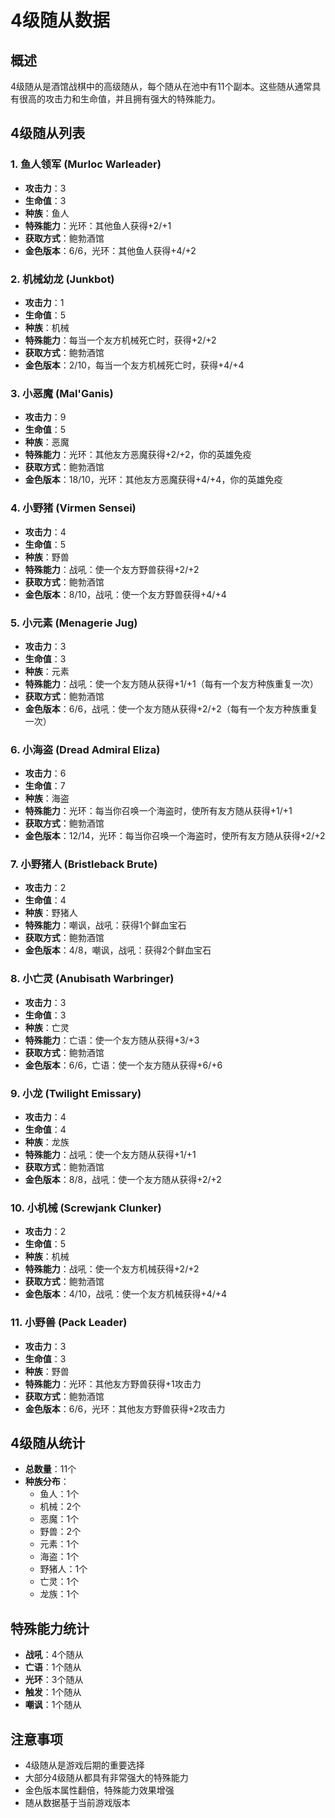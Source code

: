 # 4级随从数据

## 概述
4级随从是酒馆战棋中的高级随从，每个随从在池中有11个副本。这些随从通常具有很高的攻击力和生命值，并且拥有强大的特殊能力。

## 4级随从列表

### 1. 鱼人领军 (Murloc Warleader)
- **攻击力**：3
- **生命值**：3
- **种族**：鱼人
- **特殊能力**：光环：其他鱼人获得+2/+1
- **获取方式**：鲍勃酒馆
- **金色版本**：6/6，光环：其他鱼人获得+4/+2

### 2. 机械幼龙 (Junkbot)
- **攻击力**：1
- **生命值**：5
- **种族**：机械
- **特殊能力**：每当一个友方机械死亡时，获得+2/+2
- **获取方式**：鲍勃酒馆
- **金色版本**：2/10，每当一个友方机械死亡时，获得+4/+4

### 3. 小恶魔 (Mal'Ganis)
- **攻击力**：9
- **生命值**：5
- **种族**：恶魔
- **特殊能力**：光环：其他友方恶魔获得+2/+2，你的英雄免疫
- **获取方式**：鲍勃酒馆
- **金色版本**：18/10，光环：其他友方恶魔获得+4/+4，你的英雄免疫

### 4. 小野猪 (Virmen Sensei)
- **攻击力**：4
- **生命值**：5
- **种族**：野兽
- **特殊能力**：战吼：使一个友方野兽获得+2/+2
- **获取方式**：鲍勃酒馆
- **金色版本**：8/10，战吼：使一个友方野兽获得+4/+4

### 5. 小元素 (Menagerie Jug)
- **攻击力**：3
- **生命值**：3
- **种族**：元素
- **特殊能力**：战吼：使一个友方随从获得+1/+1（每有一个友方种族重复一次）
- **获取方式**：鲍勃酒馆
- **金色版本**：6/6，战吼：使一个友方随从获得+2/+2（每有一个友方种族重复一次）

### 6. 小海盗 (Dread Admiral Eliza)
- **攻击力**：6
- **生命值**：7
- **种族**：海盗
- **特殊能力**：光环：每当你召唤一个海盗时，使所有友方随从获得+1/+1
- **获取方式**：鲍勃酒馆
- **金色版本**：12/14，光环：每当你召唤一个海盗时，使所有友方随从获得+2/+2

### 7. 小野猪人 (Bristleback Brute)
- **攻击力**：2
- **生命值**：4
- **种族**：野猪人
- **特殊能力**：嘲讽，战吼：获得1个鲜血宝石
- **获取方式**：鲍勃酒馆
- **金色版本**：4/8，嘲讽，战吼：获得2个鲜血宝石

### 8. 小亡灵 (Anubisath Warbringer)
- **攻击力**：3
- **生命值**：3
- **种族**：亡灵
- **特殊能力**：亡语：使一个友方随从获得+3/+3
- **获取方式**：鲍勃酒馆
- **金色版本**：6/6，亡语：使一个友方随从获得+6/+6

### 9. 小龙 (Twilight Emissary)
- **攻击力**：4
- **生命值**：4
- **种族**：龙族
- **特殊能力**：战吼：使一个友方随从获得+1/+1
- **获取方式**：鲍勃酒馆
- **金色版本**：8/8，战吼：使一个友方随从获得+2/+2

### 10. 小机械 (Screwjank Clunker)
- **攻击力**：2
- **生命值**：5
- **种族**：机械
- **特殊能力**：战吼：使一个友方机械获得+2/+2
- **获取方式**：鲍勃酒馆
- **金色版本**：4/10，战吼：使一个友方机械获得+4/+4

### 11. 小野兽 (Pack Leader)
- **攻击力**：3
- **生命值**：3
- **种族**：野兽
- **特殊能力**：光环：其他友方野兽获得+1攻击力
- **获取方式**：鲍勃酒馆
- **金色版本**：6/6，光环：其他友方野兽获得+2攻击力

## 4级随从统计
- **总数量**：11个
- **种族分布**：
  - 鱼人：1个
  - 机械：2个
  - 恶魔：1个
  - 野兽：2个
  - 元素：1个
  - 海盗：1个
  - 野猪人：1个
  - 亡灵：1个
  - 龙族：1个

## 特殊能力统计
- **战吼**：4个随从
- **亡语**：1个随从
- **光环**：3个随从
- **触发**：1个随从
- **嘲讽**：1个随从

## 注意事项
- 4级随从是游戏后期的重要选择
- 大部分4级随从都具有非常强大的特殊能力
- 金色版本属性翻倍，特殊能力效果增强
- 随从数据基于当前游戏版本
